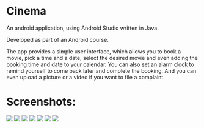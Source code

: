 # Cinema
An android application, using Android Studio written in Java. 

Developed as part of an Android course. 

The app provides a simple user interface, which allows you to book a movie, pick a time and a date, 
select the desired movie and even adding the booking time and date to your calendar. 
You can also set an alarm clock to remind yourself to come back later and complete the booking. 
And you can even upload a picture or a video if you want to file a complaint.   

# Screenshots:
![](images/1.JPG)
![](images/2.JPG)
![](images/3.JPG)
![](images/4.JPG)
![](images/5.JPG)
![](images/6.JPG)
![](images/7.JPG)


